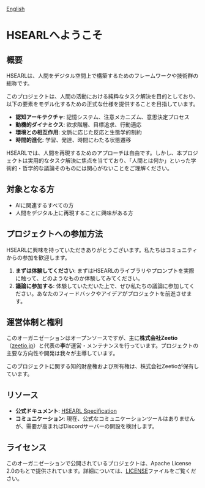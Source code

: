 [English](./README.md)

# HSEARLへようこそ

## 概要

HSEARLは、人間をデジタル空間上で構築するためのフレームワークや技術群の総称です。

このプロジェクトは、人間の活動における純粋なタスク解決を目的としており、以下の要素をモデル化するための正式な仕様を提供することを目指しています。

-   **認知アーキテクチャ**: 記憶システム、注意メカニズム、意思決定プロセス
-   **動機的ダイナミクス**: 欲求階層、目標追求、行動適応
-   **環境との相互作用**: 文脈に応じた反応と生態学的制約
-   **時間的進化**: 学習、発達、時間にわたる状態遷移

HSEARLでは、人間を再現するためのアプローチは自由です。しかし、本プロジェクトは実用的なタスク解決に焦点を当てており、「人間とは何か」といった学術的・哲学的な議論そのものには関心がないことをご理解ください。

## 対象となる方

-   AIに関連するすべての方
-   人間をデジタル上に再現することに興味がある方

## プロジェクトへの参加方法

HSEARLに興味を持っていただきありがとうございます。私たちはコミュニティからの参加を歓迎します。

1.  **まずは体験してください**: まずはHSEARLのライブラリやプロンプトを実際に触って、どのようなものか体験してみてください。
2.  **議論に参加する**: 体験していただいた上で、ぜひ私たちの議論に参加してください。あなたのフィードバックやアイデアがプロジェクトを前進させます。

## 運営体制と権利

このオーガニゼーションはオープンソースですが、主に**株式会社Zeetio**（[zeetio.jp](https://zeetio.jp)）と代表の**李**が運営・メンテナンスを行っています。プロジェクトの主要な方向性や開発は我々が主導しています。

このプロジェクトに関する知的財産権および所有権は、株式会社Zeetioが保有しています。

## リソース

-   **公式ドキュメント**: [HSEARL Specification](https://github.com/HSEARL/hsearl-spec)
-   **コミュニケーション**: 現在、公式なコミュニケーションツールはありませんが、需要が高まればDiscordサーバーの開設を検討します。

## ライセンス

このオーガニゼーションで公開されているプロジェクトは、Apache License 2.0のもとで提供されています。詳細については、[LICENSE](LICENSE)ファイルをご覧ください。
